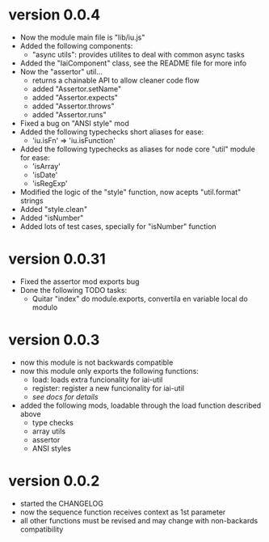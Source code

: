 # version 0.0.4
  - Now the module main file is "lib/iu.js"
  - Added the following components:
    * "async utils": provides utilites to deal with common async tasks
  - Added the "IaiComponent" class, see the README file for more info
  - Now the "assertor" util...
    * returns a chainable API to allow cleaner code flow
    * added "Assertor.setName"
    * added "Assertor.expects"
    * added "Assertor.throws"
    * added "Assertor.runs"
  - Fixed a bug on "ANSI style" mod
  - Added the following typechecks short aliases for ease:
    * 'iu.isFn' => 'iu.isFunction'
  - Added the following typechecks as aliases for node core "util" module for ease:
    * 'isArray'
    * 'isDate'
    * 'isRegExp'
  - Modified the logic of the "style" function, now acepts "util.format" strings
  - Added "style.clean"
  - Added "isNumber"
  - Added lots of test cases, specially for "isNumber" function

# version 0.0.31
  - Fixed the assertor mod exports bug
  - Done the following TODO tasks:
    * Quitar "index" do module.exports, convertila en variable local do modulo

# version 0.0.3
  - now this module is not backwards compatible
  - now this module only exports the following functions:
    * load: loads extra funcionality for iai-util
    * register: register a new funcionality for iai-util
    * _see docs for details_
  - added the following mods, loadable through the load function described above
    * type checks
    * array utils
    * assertor
    * ANSI styles
    

# version 0.0.2
  - started the CHANGELOG
  - now the sequence function receives context as 1st parameter
  - all other functions must be revised and may change with non-backards compatibility
